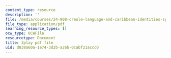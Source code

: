 ```yaml
---
content_type: resource
description: ''
file: /media/courses/24-908-creole-language-and-caribbean-identities-spring-2017/d838a60a1e743d2ba26b0cabf21accc0_OKAsxiE8ziY.pdf
file_type: application/pdf
learning_resource_types: []
ocw_type: OCWFile
resourcetype: Document
title: 3play pdf file
uid: d838a60a-1e74-3d2b-a26b-0cabf21accc0
---
```

